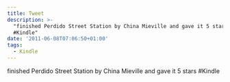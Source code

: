 ```yaml
---
title: Tweet
description: >-
  "finished Perdido Street Station by China Mieville and gave it 5 stars 
  #Kindle"
date: '2011-06-08T07:06:50+01:00'
tags:
  - Kindle
---
```

finished Perdido Street Station by China Mieville and gave it 5 stars  #Kindle
